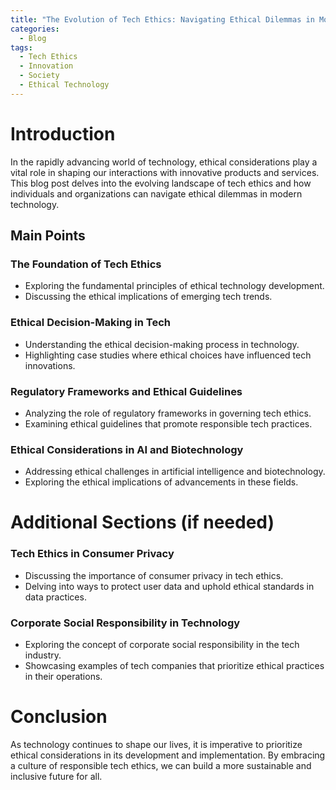 ```yaml
---
title: "The Evolution of Tech Ethics: Navigating Ethical Dilemmas in Modern Technology"
categories:
  - Blog
tags:
  - Tech Ethics
  - Innovation
  - Society
  - Ethical Technology
---
```


# Introduction
In the rapidly advancing world of technology, ethical considerations play a vital role in shaping our interactions with innovative products and services. This blog post delves into the evolving landscape of tech ethics and how individuals and organizations can navigate ethical dilemmas in modern technology.

## Main Points
### The Foundation of Tech Ethics
- Exploring the fundamental principles of ethical technology development.
- Discussing the ethical implications of emerging tech trends.

### Ethical Decision-Making in Tech
- Understanding the ethical decision-making process in technology.
- Highlighting case studies where ethical choices have influenced tech innovations.

### Regulatory Frameworks and Ethical Guidelines
- Analyzing the role of regulatory frameworks in governing tech ethics.
- Examining ethical guidelines that promote responsible tech practices.

### Ethical Considerations in AI and Biotechnology
- Addressing ethical challenges in artificial intelligence and biotechnology.
- Exploring the ethical implications of advancements in these fields.

# Additional Sections (if needed)
### Tech Ethics in Consumer Privacy
- Discussing the importance of consumer privacy in tech ethics.
- Delving into ways to protect user data and uphold ethical standards in data practices.

### Corporate Social Responsibility in Technology
- Exploring the concept of corporate social responsibility in the tech industry.
- Showcasing examples of tech companies that prioritize ethical practices in their operations.

# Conclusion
As technology continues to shape our lives, it is imperative to prioritize ethical considerations in its development and implementation. By embracing a culture of responsible tech ethics, we can build a more sustainable and inclusive future for all.
